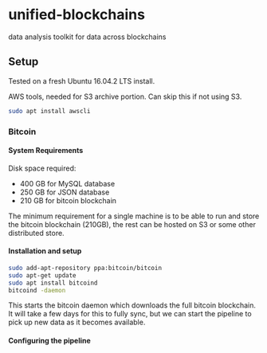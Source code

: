 # unified-blockchains
data analysis toolkit for data across blockchains

## Setup
Tested on a fresh Ubuntu 16.04.2 LTS install. 

AWS tools, needed for S3 archive portion. Can skip this if not using S3.
```bash
sudo apt install awscli
```

### Bitcoin
#### System Requirements
Disk space required: 
 - 400 GB for MySQL database
 - 250 GB for JSON database
 - 210 GB for bitcoin blockchain

The minimum requirement for a single machine is to be able to run and store the bitcoin blockchain (210GB), the rest can be hosted on S3 or some other distributed store. 

#### Installation and setup
```bash
sudo add-apt-repository ppa:bitcoin/bitcoin
sudo apt-get update
sudo apt install bitcoind
bitcoind -daemon
```
This starts the bitcoin daemon which downloads the full bitcoin blockchain. It will take a few days for this to fully sync, but we can start the pipeline to pick up new data as it becomes available.

#### Configuring the pipeline

